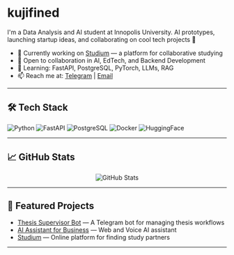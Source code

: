 # kujifined

I'm a Data Analysis and AI student at Innopolis University. AI prototypes, launching startup ideas, and collaborating on cool tech projects 🚀

- 🔭 Currently working on [Studium](https://github.com/YOUR-LINK-HERE) — a platform for collaborative studying
- 🤝 Open to collaboration in AI, EdTech, and Backend Development
- 🌱 Learning: FastAPI, PostgreSQL, PyTorch, LLMs, RAG
- 📫 Reach me at: [Telegram](https://t.me/YOUR-LINK-HERE) | [Email](mailto:YOUR-EMAIL-HERE)

---

## 🛠️ Tech Stack

![Python](https://img.shields.io/badge/-Python-3776AB?style=flat&logo=python&logoColor=white)
![FastAPI](https://img.shields.io/badge/-FastAPI-009688?style=flat&logo=fastapi&logoColor=white)
![PostgreSQL](https://img.shields.io/badge/-PostgreSQL-336791?style=flat&logo=postgresql&logoColor=white)
![Docker](https://img.shields.io/badge/-Docker-2496ED?style=flat&logo=docker&logoColor=white)
![HuggingFace](https://img.shields.io/badge/-HuggingFace-orange?style=flat&logo=huggingface&logoColor=white)

---

## 📈 GitHub Stats

<p align="center">
  <img src="https://github-readme-stats.vercel.app/api?username=kujifined&show_icons=true&theme=radical" alt="GitHub Stats" />
</p>

---

## 🚀 Featured Projects

- [Thesis Supervisor Bot](https://github.com/YOUR-LINK-HERE) — A Telegram bot for managing thesis workflows
- [AI Assistant for Business](https://github.com/YOUR-LINK-HERE) — Web and Voice AI assistant
- [Studium](https://github.com/YOUR-LINK-HERE) — Online platform for finding study partners

---
